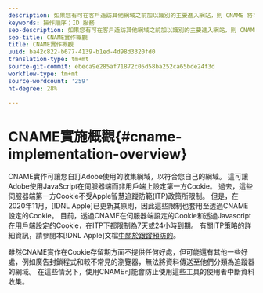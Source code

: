 ```yaml
---
description: 如果您有可在客戶造訪其他網域之前加以識別的主要進入網站，則 CNAME 將可讓您在不接受第三方 Cookie 的瀏覽器 (例如 Safari) 中使用跨網域追蹤功能。
keywords: 操作順序；ID 服務
seo-description: 如果您有可在客戶造訪其他網域之前加以識別的主要進入網站，則 CNAME 將可讓您在不接受第三方 Cookie 的瀏覽器 (例如 Safari) 中使用跨網域追蹤功能。
seo-title: CNAME實作概觀
title: CNAME實作概觀
uuid: ba42c822-b677-4139-b1ed-4d98d3320fd0
translation-type: tm+mt
source-git-commit: ebeca9e285af71872c05d58ba252ca65bde24f3d
workflow-type: tm+mt
source-wordcount: '259'
ht-degree: 28%

---
```



# CNAME實施概觀{#cname-implementation-overview}

CNAME實作可讓您自訂Adobe使用的收集網域，以符合您自己的網域。 這可讓Adobe使用JavaScript在伺服器端而非用戶端上設定第一方Cookie。 過去，這些伺服器端第一方Cookie不受Apple智慧追蹤防範(ITP)政策所限制。 但是，在2020年11月，[!DNL Apple]已更新其原則，因此這些限制也套用至透過CNAME設定的Cookie。 目前，透過CNAME在伺服器端設定的Cookie和透過Javascript在用戶端設定的Cookie，在ITP下都限制為7天或24小時到期。 有關ITP策略的詳細資訊，請參閱本[!DNL Apple]文檔[中關於跟蹤預防的](https://webkit.org/tracking-prevention/#intelligent-tracking-prevention-itp)。

雖然CNAME實作在Cookie存留期方面不提供任何好處，但可能還有其他一些好處，例如廣告封鎖程式和較不常見的瀏覽器，無法將資料傳送至他們分類為追蹤器的網域。 在這些情況下，使用CNAME可能會防止使用這些工具的使用者中斷資料收集。